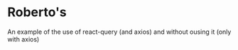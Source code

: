 # Roberto's
An example of the use of react-query (and axios) and without ousing it (only with axios)
